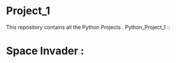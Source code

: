 # Project_1
This repository contains all the Python Projects .
Python_Project_1 ::
  # Space Invader : 
  
